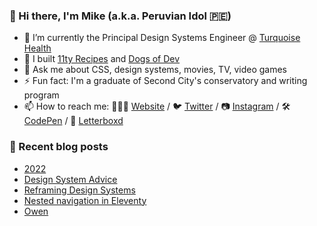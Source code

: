 ### 👋 Hi there, I'm Mike (a.k.a. Peruvian Idol 🇵🇪)

- 🔭 I’m currently the Principal Design Systems Engineer @ [Turquoise Health](https://turquoise.health/)
- 🔨 I built [11ty Recipes](https://11ty.recipes) and [Dogs of Dev](https://dogsof.dev)
- 💬 Ask me about CSS, design systems, movies, TV, video games
- ⚡ Fun fact: I'm a graduate of Second City's conservatory and writing program
- 📫 How to reach me: 👨🏻‍💻 [Website](https://mikeaparicio.com) / 🐦 [Twitter](https://twitter.com/peruvianidol) / 📷 [Instagram](https://instagram.com/peruvianidol) / 🛠 [CodePen](https://codepen.io/peruvianidol) / 🍿 [Letterboxd](https://letterboxd.com/peruvianidol)

### 🚨 Recent blog posts
<!-- BLOG-POST-LIST:START -->
- [2022](https://mikeaparicio.com/posts/2023-01-01-2022/)
- [Design System Advice](https://mikeaparicio.com/posts/2022-12-12-design-system-advice/)
- [Reframing Design Systems](https://mikeaparicio.com/posts/2022-11-26-reframing-design-systems/)
- [Nested navigation in Eleventy](https://mikeaparicio.com/posts/2022-08-19-nested-navigation-in-eleventy/)
- [Owen](https://mikeaparicio.com/posts/2022-06-08-owen/)
<!-- BLOG-POST-LIST:END -->
